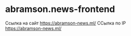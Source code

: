 # abramson.news-frontend
Ссылка на сайт https://abramson-news.ml/
ССылка по IP https://abramson-news.ml/
